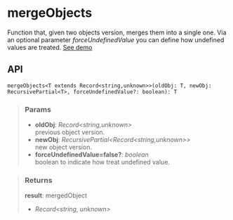 # mergeObjects
Function that, given two objects version, merges them into a single one. Via an optional parameter _forceUndefinedValue_ you can define how undefined values are treated. [See demo](https://ndriadev.github.io/react-tools/#/utils/mergedObject)

## API

```tsx
mergeObjects<T extends Record<string,unknown>>(oldObj: T, newObj: RecursivePartial<T>, forceUndefinedValue?: boolean): T
```

> ### Params
>
> - __oldObj__: _Record<string,unknown>_  
previous object version.
> - __newObj__: _RecursivePartial<Record<string,unknown>>_  
new object version.
> - __forceUndefinedValue=false?__: _boolean_  
boolean to indicate how treat undefined value.
>


> ### Returns
>
> __result__: mergedObject
> - _Record<string, unknown>_  
>